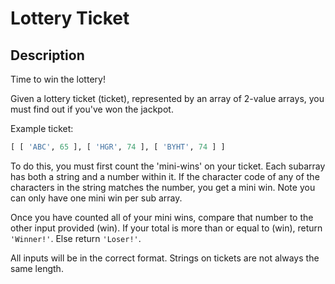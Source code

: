 # Lottery Ticket

## Description

Time to win the lottery!

Given a lottery ticket (ticket), represented by an array of 2-value arrays, you must find out if you've won the jackpot.

Example ticket:

```python
[ [ 'ABC', 65 ], [ 'HGR', 74 ], [ 'BYHT', 74 ] ]
```

To do this, you must first count the 'mini-wins' on your ticket. Each subarray has both a string and a number within it. If the character code of any of the characters in the string matches the number, you get a mini win. Note you can only have one mini win per sub array.

Once you have counted all of your mini wins, compare that number to the other input provided (win). If your total is more than or equal to (win), return `'Winner!'`. Else return `'Loser!'`.

All inputs will be in the correct format. Strings on tickets are not always the same length.
